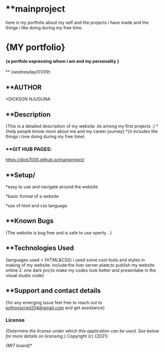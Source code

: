 # **mainproject
here is my portfolio about my self and the projects i have made and the things i like doing during my free time.
# {MY portfolio}
#### {a portfolo expressing whom i am and my personality  }
** {wednesday/01/09}
## **AUTHOR

*DICKSON NJUGUNA
## **Description
{This is a detailed description of my website .its among my first projects .}
*{help people kmow more about me and my career journey}
*{it includes the things i love doing during my free time}

### **GIT HUB PAGES:
https://dick7005.github.io/mainproject/
## **Setup/
*easy to use and navigate around the website

*basic format of a website

*use of html and css language
## **Known Bugs
{The website is bug free and is safe to use openly . }
## **Technologies Used
{languages used = {HTML&CSS} i used some cool tools and styles in making of my website. include:the liver server plate;to publish my website online 2. one dark pro;to make my codes look better and presentabe in the visual studio code}
## **Support and contact details
{for any emerging issue feel free to reach out to pythonscript254@gmail.com and get assistance}
### License
*{Determine the license under which this application can be used.  See below for more details on licensing.}*
Copyright (c) {2021]

*{MIT board}**
  
